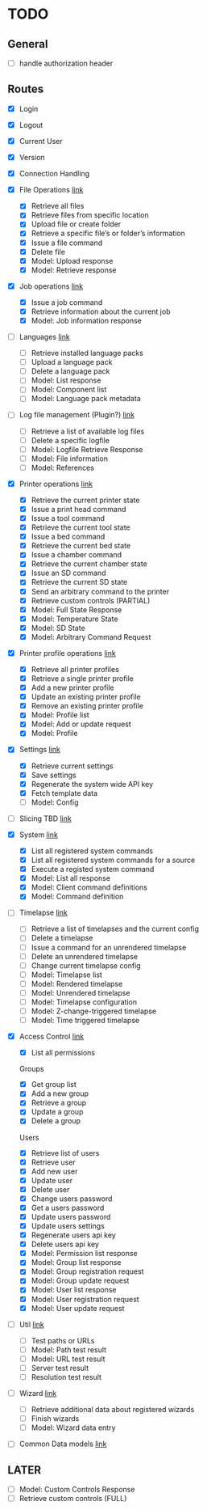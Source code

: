 # TODO

## General

- [ ] handle authorization header

## Routes

- [x] Login
- [x] Logout
- [x] Current User
- [x] Version
- [x] Connection Handling
- [x] File Operations [link](https://docs.octoprint.org/en/master/api/files.html)
  - [x] Retrieve all files
  - [x] Retrieve files from specific location
  - [x] Upload file or create folder
  - [x] Retrieve a specific file’s or folder’s information
  - [x] Issue a file command
  - [x] Delete file
  - [x] Model: Upload response
  - [x] Model: Retrieve response
- [x] Job operations [link](https://docs.octoprint.org/en/master/api/job.html)
  - [x] Issue a job command
  - [x] Retrieve information about the current job
  - [x] Model: Job information response
- [ ] Languages [link](https://docs.octoprint.org/en/master/api/languages.html)
  - [ ] Retrieve installed language packs
  - [ ] Upload a language pack
  - [ ] Delete a language pack
  - [ ] Model: List response
  - [ ] Model: Component list
  - [ ] Model: Language pack metadata
- [ ] Log file management (Plugin?) [link](https://docs.octoprint.org/en/master/bundledplugins/logging.html#sec-bundledplugins-logging-api)
  - [ ] Retrieve a list of available log files
  - [ ] Delete a specific logfile
  - [ ] Model: Logfile Retrieve Response
  - [ ] Model: File information
  - [ ] Model: References
- [x] Printer operations [link](https://docs.octoprint.org/en/master/api/printer.html)
  - [x] Retrieve the current printer state
  - [x] Issue a print head command
  - [x] Issue a tool command
  - [x] Retrieve the current tool state
  - [x] Issue a bed command
  - [x] Retrieve the current bed state
  - [x] Issue a chamber command
  - [x] Retrieve the current chamber state
  - [x] Issue an SD command
  - [x] Retrieve the current SD state
  - [x] Send an arbitrary command to the printer
  - [x] Retrieve custom controls (PARTIAL)
  - [x] Model: Full State Response
  - [x] Model: Temperature State
  - [x] Model: SD State
  - [x] Model: Arbitrary Command Request
- [x] Printer profile operations [link](https://docs.octoprint.org/en/master/api/printerprofiles.html)
  - [x] Retrieve all printer profiles
  - [x] Retrieve a single printer profile
  - [x] Add a new printer profile
  - [x] Update an existing printer profile
  - [x] Remove an existing printer profile
  - [x] Model: Profile list
  - [x] Model: Add or update request
  - [x] Model: Profile
- [x] Settings [link](https://docs.octoprint.org/en/master/api/settings.html)
  - [x] Retrieve current settings
  - [x] Save settings
  - [x] Regenerate the system wide API key
  - [x] Fetch template data
  - [ ] Model: Config
- [ ] Slicing TBD [link](https://docs.octoprint.org/en/master/api/slicing.html)
- [x] System [link](https://docs.octoprint.org/en/master/api/system.html)
  - [x] List all registered system commands
  - [x] List all registered system commands for a source
  - [x] Execute a registed system command
  - [x] Model: List all response
  - [x] Model: Client command definitions
  - [x] Model: Command definition
- [ ] Timelapse [link](https://docs.octoprint.org/en/master/api/timelapse.html)
  - [ ] Retrieve a list of timelapses and the current config
  - [ ] Delete a timelapse
  - [ ] Issue a command for an unrendered timelapse
  - [ ] Delete an unrendered timelapse
  - [ ] Change current timelapse config
  - [ ] Model: Timelapse list
  - [ ] Model: Rendered timelapse
  - [ ] Model: Unrendered timelapse
  - [ ] Model: Timelapse configuration
  - [ ] Model: Z-change-triggered timelapse
  - [ ] Model: Time triggered timelapse
- [x] Access Control [link](https://docs.octoprint.org/en/master/api/access.html)
  - [x] List all permissions
  
  Groups

  - [x] Get group list
  - [x] Add a new group
  - [x] Retrieve a group
  - [x] Update a group
  - [x] Delete a group
  
  Users
  
  - [x] Retrieve list of users
  - [x] Retrieve user
  - [x] Add new user
  - [x] Update user
  - [x] Delete user
  - [x] Change users password
  - [x] Get a users password
  - [x] Update users password
  - [x] Update users settings
  - [x] Regenerate users api key
  - [x] Delete users api key
  - [x] Model: Permission list response
  - [x] Model: Group list response
  - [x] Model: Group registration request
  - [x] Model: Group update request
  - [x] Model: User list response
  - [x] Model: User registration request
  - [x] Model: User update request
- [ ] Util [link](https://docs.octoprint.org/en/master/api/util.html)
  - [ ] Test paths or URLs
  - [ ] Model: Path test result
  - [ ] Model: URL test result
  - [ ] Server test result
  - [ ] Resolution test result
- [ ] Wizard [link](https://docs.octoprint.org/en/master/api/wizard.html)
  - [ ] Retrieve additional data about registered wizards
  - [ ] Finish wizards
  - [ ] Model: Wizard data entry
- [ ] Common Data models [link](https://docs.octoprint.org/en/master/api/datamodel.html)

## LATER

- [ ] Model: Custom Controls Response
- [ ] Retrieve custom controls (FULL)
